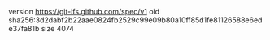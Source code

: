 version https://git-lfs.github.com/spec/v1
oid sha256:3d2dabf2b22aae0824fb2529c99e09b80a10ff85d1fe81126588e6ede37fa81b
size 4074
